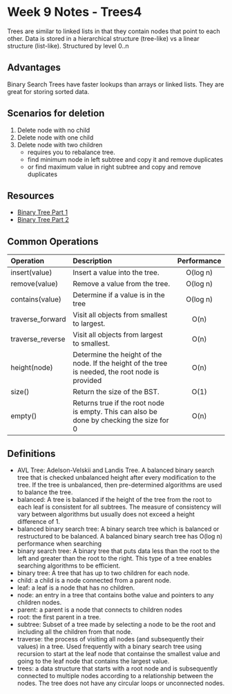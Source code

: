 # Week 9 Notes - Trees4

Trees are similar to linked lists in that they contain nodes that point to each other.
Data is stored in a hierarchical structure (tree-like) vs a linear structure (list-like).
Structured by level 0..n

## Advantages

Binary Search Trees have faster lookups than arrays or linked lists. They are great for storing sorted data.

## Scenarios for deletion

1. Delete node with no child
2. Delete node with one child
3. Delete node with two children
   - requires you to rebalance tree.
   - find minimum node in left subtree and copy it and remove duplicates
   - or find maximum value in right subtree and copy and remove duplicates

## Resources

- [Binary Tree Part 1](https://youtu.be/lFq5mYUWEBk)
- [Binary Tree Part 2](https://youtu.be/JnrbMQyGLiU)

## Common Operations

| Operation        | Description                                                                                      | Performance |
| :--------------- | :----------------------------------------------------------------------------------------------- | :---------: |
| insert(value)    | Insert a value into the tree.                                                                    |  O(log n)   |
| remove(value)    | Remove a value from the tree.                                                                    |  O(log n)   |
| contains(value)  | Determine if a value is in the tree                                                              |  O(log n)   |
| traverse_forward | Visit all objects from smallest to largest.                                                      |    O(n)     |
| traverse_reverse | Visit all objects from largest to smallest.                                                      |    O(n)     |
| height(node)     | Determine the height of the node. If the height of the tree is needed, the root node is provided |    O(n)     |
| size()           | Return the size of the BST.                                                                      |    O(1)     |
| empty()          | Returns true if the root node is empty. This can also be done by checking the size for 0         |    O(n)     |

## Definitions

- AVL Tree: Adelson-Velskii and Landis Tree. A balanced binary search tree that is checked unbalanced height after every modification to the tree. If the tree is unbalanced, then pre-determined algorithms are used to balance the tree.
- balanced: A tree is balanced if the height of the tree from the root to each leaf is consistent for all subtrees. The measure of consistency will vary between algorithms but usually does not exceed a height difference of 1.
- balanced binary search tree: A binary search tree which is balanced or restructured to be balanced. A balanced binary search tree has O(log n) performance when searching
- binary search tree: A binary tree that puts data less than the root to the left and greater than the root to the right. This type of a tree enables searching algorithms to be efficient.
- binary tree: A tree that has up to two children for each node.
- child: a child is a node connected from a parent node.
- leaf: a leaf is a node that has no children.
- node: an entry in a tree that contains bothe value and pointers to any children nodes.
- parent: a parent is a node that connects to children nodes
- root: the first parent in a tree.
- subtree: Subset of a tree made by selecting a node to be the root and including all the children from that node.
- traverse: the process of visiting all nodes (and subsequently their values) in a tree. Used frequently with a binary search tree using recursion to start at the leaf node that containse the smallest value and going to the leaf node that contains the largest value.
- trees: a data structure that starts with a root node and is subsequently connected to multiple nodes according to a relationship between the nodes. The tree does not have any circular loops or unconnected nodes.
